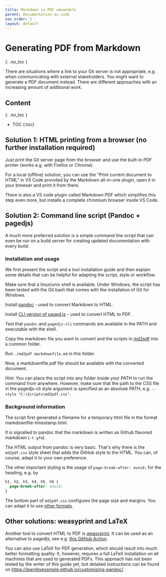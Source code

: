 ```yaml
---
title: Markdown in PDF umwandeln
parent: Documentation-as-code
nav_order: 2
layout: default
---
```


<!-- markdownlint-disable-next-line blanks-around-headings -->
# Generating PDF from Markdown <!-- omit in toc -->
{: .no_toc }

There are situations where a link to your Git server is not appropriate, e.g. when communicating with external stakeholders. You might want to generate a PDF document instead. There are different approaches with an increasing amount of additional work.

<!-- markdownlint-disable-next-line blanks-around-headings -->
## Content <!-- omit in toc -->
{: .no_toc }

- TOC
{:toc}

## Solution 1: HTML printing from a browser (no further installation required)

Just print the Git server page from the browser and use the built-in PDF printer (works e.g. with Firefox or Chrome).

For a local (offline) solution, you can use the "Print current document to HTML" in VS Code provided by the Markdown all-in-one plugin, open it in your browser and print it from there.

There is also a VS code plugin called Markdown PDF which simplifies this step even more, but installs a complete chromium browser inside VS Code.

## Solution 2: Command line script (Pandoc + pagedjs)

A much more preferred solution is a simple command line script that can even be run on a build server for creating updated documentation with every build.

### Installation and usage

We first present the script and a tool installation guide and then explain some details that can be helpful for adapting the script, style or workflow.

Make sure that a linux/unix shell is available. Under Windows, the script has been tested with the Git bash that comes with the installation of Git for Windows.

Install [pandoc](https://pandoc.org/installing.html) - used to convert Markdown to HTML.

Install [CLI version of paged.js](https://pagedjs.org/documentation/2-getting-started-with-paged.js/#command-line-version) - used to convert HTML to PDF.

Test that `pandoc` and `pagedjs-cli` commands are available in the PATH and executable with the shell.

Copy the markdown file you want to convert and the scripts in [md2pdf](md2pdf/) into a common folder.

Run `./md2pdf markdownfile.md` in this folder.

Now, a markdownfile.pdf file should be available with the converted document.

Hint: You can place the script into any folder inside your PATH to run the command from anywhere. However, make sure that the path to the CSS file in the pagedjs-cli style argument is specified as an absolute PATH, e.g. `--style "C:\Scripts\md2pdf.css"`.

### Background information

The script first generated a filename for a temporary html file in the format markdownfile-timestamp.html.

It is signalled to pandoc that the markdown is written as Github flavored markdown (`-t gfm`).

The HTML output from pandoc is very basic. That's why there is the `md2pdf.css` style sheet that adds the GitHub style to the HTML. You can, of course, adapt it to your own preference.

The other important styling is the usage of `page-break-after: avoid;` for the heading, e.g. by

```css
h1, h2, h3, h4, h5, h6 {
  page-break-after: avoid;
}
```

The bottom part of `md2pdf.css` configures the page size and margins. You can adapt it to use [other formats](https://pagedjs.org/documentation/5-web-design-for-print/).

## Other solutions: weasyprint and LaTeX

Another tool to convert HTML to PDF is [weasyprint](https://weasyprint.org/). It can be used as an alternative to pagedjs, see e.g. [this GitHub Action](https://github.com/neshanjo/what2eat/blob/34e8198ca0260ad75868e4523ed038118b0ff515/.github/workflows/markdown-to-pdf.yml#L25).

You can also use LaTeX for PDF generation, which should result into much better formatting quality. It, however, requires a full LaTeX installation on all machines that are used to generated PDFs. This approach has not been tested by the writer of this guide yet, but detailed instructions can be found on <https://learnbyexample.github.io/customizing-pandoc/>.
